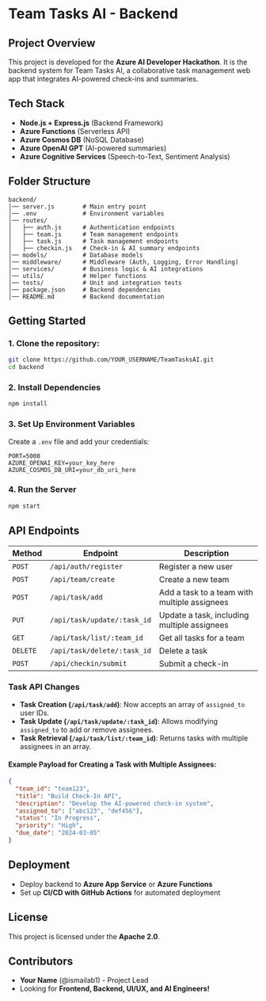 # Team Tasks AI - Backend

## Project Overview
This project is developed for the **Azure AI Developer Hackathon**. It is the backend system for Team Tasks AI, a collaborative task management web app that integrates AI-powered check-ins and summaries.

## Tech Stack
- **Node.js + Express.js** (Backend Framework)
- **Azure Functions** (Serverless API)
- **Azure Cosmos DB** (NoSQL Database)
- **Azure OpenAI GPT** (AI-powered summaries)
- **Azure Cognitive Services** (Speech-to-Text, Sentiment Analysis)

## Folder Structure
```
backend/
│── server.js        # Main entry point
│── .env             # Environment variables
│── routes/
│   ├── auth.js      # Authentication endpoints
│   ├── team.js      # Team management endpoints
│   ├── task.js      # Task management endpoints
│   ├── checkin.js   # Check-in & AI summary endpoints
│── models/          # Database models
│── middleware/      # Middleware (Auth, Logging, Error Handling)
│── services/        # Business logic & AI integrations
│── utils/           # Helper functions
│── tests/           # Unit and integration tests
│── package.json     # Backend dependencies
│── README.md        # Backend documentation
```

## Getting Started
### **1. Clone the repository:**
```bash
git clone https://github.com/YOUR_USERNAME/TeamTasksAI.git
cd backend
```

### **2. Install Dependencies**
```bash
npm install
```

### **3. Set Up Environment Variables**
Create a `.env` file and add your credentials:
```
PORT=5000
AZURE_OPENAI_KEY=your_key_here
AZURE_COSMOS_DB_URI=your_db_uri_here
```

### **4. Run the Server**
```bash
npm start
```

## API Endpoints
| Method | Endpoint | Description |
|--------|---------|-------------|
| `POST` | `/api/auth/register` | Register a new user |
| `POST` | `/api/team/create` | Create a new team |
| `POST` | `/api/task/add` | Add a task to a team with multiple assignees |
| `PUT`  | `/api/task/update/:task_id` | Update a task, including multiple assignees |
| `GET`  | `/api/task/list/:team_id` | Get all tasks for a team |
| `DELETE` | `/api/task/delete/:task_id` | Delete a task |
| `POST` | `/api/checkin/submit` | Submit a check-in |

### **Task API Changes**
- **Task Creation (`/api/task/add`)**: Now accepts an array of `assigned_to` user IDs.
- **Task Update (`/api/task/update/:task_id`)**: Allows modifying `assigned_to` to add or remove assignees.
- **Task Retrieval (`/api/task/list/:team_id`)**: Returns tasks with multiple assignees in an array.

#### **Example Payload for Creating a Task with Multiple Assignees:**
```json
{
  "team_id": "team123",
  "title": "Build Check-In API",
  "description": "Develop the AI-powered check-in system",
  "assigned_to": ["abc123", "def456"],
  "status": "In Progress",
  "priority": "High",
  "due_date": "2024-03-05"
}
```

## Deployment
- Deploy backend to **Azure App Service** or **Azure Functions**
- Set up **CI/CD with GitHub Actions** for automated deployment

## License
This project is licensed under the **Apache 2.0**.

## Contributors
- **Your Name** (@ismailab1) - Project Lead
- Looking for **Frontend, Backend, UI/UX, and AI Engineers!**